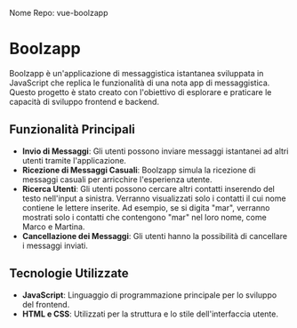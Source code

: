 Nome Repo: vue-boolzapp
# Boolzapp

Boolzapp è un'applicazione di messaggistica istantanea sviluppata in JavaScript che replica le funzionalità di una nota app di messaggistica. Questo progetto è stato creato con l'obiettivo di esplorare e praticare le capacità di sviluppo frontend e backend.

## Funzionalità Principali

- **Invio di Messaggi**: Gli utenti possono inviare messaggi istantanei ad altri utenti tramite l'applicazione.
- **Ricezione di Messaggi Casuali**: Boolzapp simula la ricezione di messaggi casuali per arricchire l'esperienza utente.
- **Ricerca Utenti**: Gli utenti possono cercare altri contatti inserendo del testo nell'input a sinistra. Verranno visualizzati solo i contatti il cui nome contiene le lettere inserite. Ad esempio, se si digita "mar", verranno mostrati solo i contatti che contengono "mar" nel loro nome, come Marco e Martina.
- **Cancellazione dei Messaggi**: Gli utenti hanno la possibilità di cancellare i messaggi inviati.

## Tecnologie Utilizzate

- **JavaScript**: Linguaggio di programmazione principale per lo sviluppo del frontend.
- **HTML e CSS**: Utilizzati per la struttura e lo stile dell'interfaccia utente.
